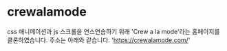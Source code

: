 # crewalamode

css 애니메이션과 js 스크롤을 연스연습하기 위래 
'Crew a la mode'라는 홈페이지를 클론하였습니다.
주소는 아래와 같습니다.
'https://crewalamode.com/'
